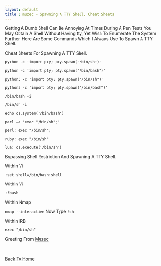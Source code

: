 ```yaml
---
layout: default
title : muzec - Spawning A TTY Shell, Cheat Sheets
---
```


Getting A Dumb Shell Can Be Annoying At Times During A Pen Tests You May Obtain A Shell Without Having tty, Yet Wish To Enumerate The System Further. Here Are Some Commands Which I Always Use To Spawn A TTY Shell.

Cheat Sheets For Spawning A TTY Shell.

```python -c 'import pty; pty.spawn("/bin/sh")'```

```python -c 'import pty; pty.spawn("/bin/bash")'```

```python3 -c 'import pty; pty.spawn("/bin/sh")'```

```python3 -c 'import pty; pty.spawn("/bin/bash")'```

```/bin/bash -i```

```/bin/sh -i```

```echo os.system('/bin/bash')```

```perl —e 'exec "/bin/sh";'```

```perl: exec "/bin/sh";```

```ruby: exec "/bin/sh"```

```lua: os.execute('/bin/sh')```

Bypassing Shell Restriction And Spawning A TTY Shell.

Within Vi

```:set shell=/bin/bash:shell```

Within Vi

```:!bash```

Within Nmap

```nmap --interactive``` Now Type ```!sh```

Within IRB

```exec "/bin/sh"```

Greeting From [Muzec](https://twitter.com/muzec_saminu)

<br> <br>
[Back To Home](../index.md)
<br>
